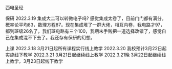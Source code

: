 西电圣经

保研
2022.3.19
集成大二可以转微电子吗?
感觉集成太卷了，目前门门都有满分。概率论平均83，数理方程87。现在集成堆了一群大佬，相互内卷，我电路才97，都到班级26名了，我们班电路有三个100，我期末手贱把一道选择改错了，感觉自己在集成混不下去了。我还存有保研的幻想。

上课
2022.3.18
3月21日起所有课程实行线上教学
2022.3.20
我校预计3月22日起实施线下教学
2022.3.21
3月21日起继续线上教学
2022.3.21晚
3月22日起继续线上教学，3月23日起线下教学
